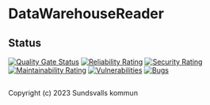 # DataWarehouseReader

## Status

[![Quality Gate Status](https://sonarcloud.io/api/project_badges/measure?project=Sundsvallskommun_api-service-datawarehousereader&metric=alert_status)](https://sonarcloud.io/summary/overall?id=Sundsvallskommun_api-service-datawarehousereader)
[![Reliability Rating](https://sonarcloud.io/api/project_badges/measure?project=Sundsvallskommun_api-service-datawarehousereader&metric=reliability_rating)](https://sonarcloud.io/summary/overall?id=Sundsvallskommun_api-service-datawarehousereader)
[![Security Rating](https://sonarcloud.io/api/project_badges/measure?project=Sundsvallskommun_api-service-datawarehousereader&metric=security_rating)](https://sonarcloud.io/summary/overall?id=Sundsvallskommun_api-service-datawarehousereader)
[![Maintainability Rating](https://sonarcloud.io/api/project_badges/measure?project=Sundsvallskommun_api-service-datawarehousereader&metric=sqale_rating)](https://sonarcloud.io/summary/overall?id=Sundsvallskommun_api-service-datawarehousereader)
[![Vulnerabilities](https://sonarcloud.io/api/project_badges/measure?project=Sundsvallskommun_api-service-datawarehousereader&metric=vulnerabilities)](https://sonarcloud.io/summary/overall?id=Sundsvallskommun_api-service-datawarehousereader)
[![Bugs](https://sonarcloud.io/api/project_badges/measure?project=Sundsvallskommun_api-service-datawarehousereader&metric=bugs)](https://sonarcloud.io/summary/overall?id=Sundsvallskommun_api-service-datawarehousereader)

## 

Copyright (c) 2023 Sundsvalls kommun
